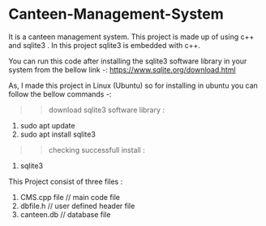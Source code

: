 # Canteen-Management-System
It is a canteen management system. 
This project is made up of using c++ and sqlite3 .
In this project sqlite3 is embedded with c++.

You can run this code after installing the sqlite3 software library in your system from the bellow link -:
https://www.sqlite.org/download.html

As, I made this project in Linux (Ubuntu) so for installing in ubuntu you can follow the bellow commands -:

>> download sqlite3 software library :
1. sudo apt update
2. sudo apt install sqlite3

>> checking successfull install :
1. sqlite3

This Project consist of three files :

1. CMS.cpp file   // main code file
2. dbfile.h       // user defined header file
3. canteen.db     // database file

